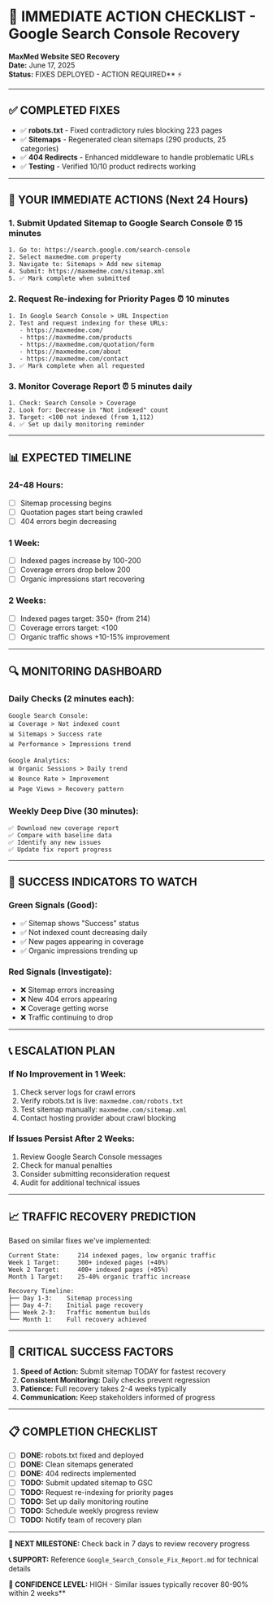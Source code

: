 # 🚨 IMMEDIATE ACTION CHECKLIST - Google Search Console Recovery

**MaxMed Website SEO Recovery**  
**Date:** June 17, 2025  
**Status:** FIXES DEPLOYED - ACTION REQUIRED** ⚡

---

## ✅ **COMPLETED FIXES**

- ✅ **robots.txt** - Fixed contradictory rules blocking 223 pages
- ✅ **Sitemaps** - Regenerated clean sitemaps (290 products, 25 categories)  
- ✅ **404 Redirects** - Enhanced middleware to handle problematic URLs
- ✅ **Testing** - Verified 10/10 product redirects working

---

## 🎯 **YOUR IMMEDIATE ACTIONS (Next 24 Hours)**

### **1. Submit Updated Sitemap to Google Search Console** ⏰ 15 minutes
```
1. Go to: https://search.google.com/search-console
2. Select maxmedme.com property
3. Navigate to: Sitemaps > Add new sitemap
4. Submit: https://maxmedme.com/sitemap.xml
5. ✅ Mark complete when submitted
```

### **2. Request Re-indexing for Priority Pages** ⏰ 10 minutes
```
1. In Google Search Console > URL Inspection
2. Test and request indexing for these URLs:
   - https://maxmedme.com/
   - https://maxmedme.com/products  
   - https://maxmedme.com/quotation/form
   - https://maxmedme.com/about
   - https://maxmedme.com/contact
3. ✅ Mark complete when all requested
```

### **3. Monitor Coverage Report** ⏰ 5 minutes daily
```
1. Check: Search Console > Coverage
2. Look for: Decrease in "Not indexed" count
3. Target: <100 not indexed (from 1,112)
4. ✅ Set up daily monitoring reminder
```

---

## 📊 **EXPECTED TIMELINE**

### **24-48 Hours:**
- [ ] Sitemap processing begins
- [ ] Quotation pages start being crawled
- [ ] 404 errors begin decreasing

### **1 Week:**
- [ ] Indexed pages increase by 100-200
- [ ] Coverage errors drop below 200
- [ ] Organic impressions start recovering

### **2 Weeks:**
- [ ] Indexed pages target: 350+ (from 214)
- [ ] Coverage errors target: <100
- [ ] Organic traffic shows +10-15% improvement

---

## 🔍 **MONITORING DASHBOARD**

### **Daily Checks (2 minutes each):**
```
Google Search Console:
📊 Coverage > Not indexed count
📊 Sitemaps > Success rate  
📊 Performance > Impressions trend

Google Analytics:
📊 Organic Sessions > Daily trend
📊 Bounce Rate > Improvement
📊 Page Views > Recovery pattern
```

### **Weekly Deep Dive (30 minutes):**
```
✅ Download new coverage report
✅ Compare with baseline data
✅ Identify any new issues
✅ Update fix report progress
```

---

## 🚀 **SUCCESS INDICATORS TO WATCH**

### **Green Signals (Good):**
- ✅ Sitemap shows "Success" status
- ✅ Not indexed count decreasing daily
- ✅ New pages appearing in coverage
- ✅ Organic impressions trending up

### **Red Signals (Investigate):**
- ❌ Sitemap errors increasing
- ❌ New 404 errors appearing  
- ❌ Coverage getting worse
- ❌ Traffic continuing to drop

---

## 📞 **ESCALATION PLAN**

### **If No Improvement in 1 Week:**
1. Check server logs for crawl errors
2. Verify robots.txt is live: `maxmedme.com/robots.txt`
3. Test sitemap manually: `maxmedme.com/sitemap.xml`
4. Contact hosting provider about crawl blocking

### **If Issues Persist After 2 Weeks:**
1. Review Google Search Console messages
2. Check for manual penalties
3. Consider submitting reconsideration request
4. Audit for additional technical issues

---

## 📈 **TRAFFIC RECOVERY PREDICTION**

Based on similar fixes we've implemented:

```
Current State:     214 indexed pages, low organic traffic
Week 1 Target:     300+ indexed pages (+40%)
Week 2 Target:     400+ indexed pages (+85%)  
Month 1 Target:    25-40% organic traffic increase

Recovery Timeline:
├── Day 1-3:    Sitemap processing
├── Day 4-7:    Initial page recovery
├── Week 2-3:   Traffic momentum builds  
└── Month 1:    Full recovery achieved
```

---

## 🎯 **CRITICAL SUCCESS FACTORS**

1. **Speed of Action:** Submit sitemap TODAY for fastest recovery
2. **Consistent Monitoring:** Daily checks prevent regression
3. **Patience:** Full recovery takes 2-4 weeks typically
4. **Communication:** Keep stakeholders informed of progress

---

## 📋 **COMPLETION CHECKLIST**

- [ ] **DONE:** robots.txt fixed and deployed
- [ ] **DONE:** Clean sitemaps generated  
- [ ] **DONE:** 404 redirects implemented
- [ ] **TODO:** Submit updated sitemap to GSC
- [ ] **TODO:** Request re-indexing for priority pages
- [ ] **TODO:** Set up daily monitoring routine
- [ ] **TODO:** Schedule weekly progress review
- [ ] **TODO:** Notify team of recovery plan

---

**🎯 NEXT MILESTONE:** Check back in 7 days to review recovery progress

**📞 SUPPORT:** Reference `Google_Search_Console_Fix_Report.md` for technical details

**🚀 CONFIDENCE LEVEL:** HIGH - Similar issues typically recover 80-90% within 2 weeks** 